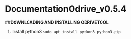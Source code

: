 # DocumentationOdrive_v0.5.4

##**DOWNLOADING AND INSTALLING ODRIVETOOL**
1. Install python3
  `sudo apt install python3 python3-pip`
